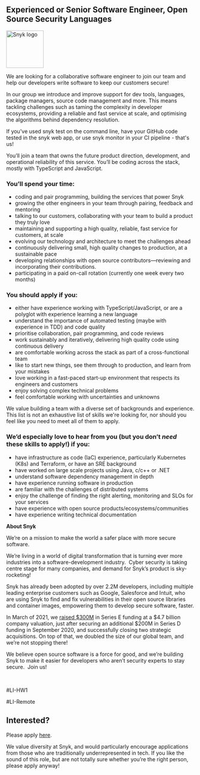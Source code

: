 Experienced or Senior Software Engineer, Open Source Security Languages
---

<img src="https://res.cloudinary.com/snyk/image/upload/v1537345894/press-kit/brand/logo-black.png" width="100" alt="Snyk logo" />

<p><span style="font-weight: 400;">We are looking for a collaborative software engineer to join our team and help our </span><span style="font-weight: 400;">developers write software to keep our customers secure</span><span style="font-weight: 400;">!</span></p>
<p><span style="font-weight: 400;">In our group we introduce and improve support for dev tools, languages, package managers, source code management and more. This means tackling challenges such as taming the complexity in developer ecosystems, providing a reliable and fast service at scale, and optimising the algorithms behind dependency resolution.&nbsp;</span></p>
<p><span style="font-weight: 400;">If you've used </span><span style="font-weight: 400;">snyk test</span><span style="font-weight: 400;"> on the command line, have your GitHub code tested in the snyk web app, or use </span><span style="font-weight: 400;">snyk monitor</span><span style="font-weight: 400;"> in your CI pipeline - that's us!</span></p>
<p><span style="font-weight: 400;">You’ll join a team that owns the future product direction, development, and operational reliability of this service. You’ll be coding across the stack, mostly with TypeScript and JavaScript.&nbsp;</span></p>
<h3><strong>You’ll spend your time:</strong></h3>
<ul>
<li style="font-weight: 400;"><span style="font-weight: 400;">coding and pair programming, building the services that power Snyk</span></li>
<li style="font-weight: 400;"><span style="font-weight: 400;">growing the other engineers in your team through pairing, feedback and mentoring</span></li>
<li style="font-weight: 400;"><span style="font-weight: 400;">talking to our customers, collaborating with your team to build a product they truly love</span></li>
<li style="font-weight: 400;"><span style="font-weight: 400;">maintaining and supporting a high quality, reliable, fast service for customers, at scale</span></li>
<li style="font-weight: 400;"><span style="font-weight: 400;">evolving our technology and architecture to meet the challenges ahead</span></li>
<li style="font-weight: 400;"><span style="font-weight: 400;">continuously delivering small, high quality changes to production, at a sustainable pace</span></li>
<li style="font-weight: 400;"><span style="font-weight: 400;">developing relationships with open source contributors—reviewing and incorporating their contributions.</span></li>
<li style="font-weight: 400;"><span style="font-weight: 400;">participating in a paid on-call rotation (currently one week every two months)</span></li>
</ul>
<h3><strong>You should apply if you:</strong></h3>
<ul>
<li style="font-weight: 400;"><span style="font-weight: 400;">either have experience working with TypeScript/JavaScript, or are a polyglot with experience learning a new language</span></li>
<li style="font-weight: 400;"><span style="font-weight: 400;">understand the importance of automated testing (maybe with experience in TDD) and code quality</span></li>
<li style="font-weight: 400;"><span style="font-weight: 400;">prioritise collaboration, pair programming, and code reviews</span></li>
<li style="font-weight: 400;"><span style="font-weight: 400;">work sustainably and iteratively, delivering high quality code using continuous delivery</span></li>
<li style="font-weight: 400;"><span style="font-weight: 400;">are comfortable working across the stack as part of a cross-functional team</span></li>
<li style="font-weight: 400;"><span style="font-weight: 400;">like to start new things, see them through to production, and learn from your mistakes</span></li>
<li style="font-weight: 400;"><span style="font-weight: 400;">love working in a fast-paced start-up environment that respects its engineers and customers</span></li>
<li style="font-weight: 400;"><span style="font-weight: 400;">enjoy solving complex technical problems</span></li>
<li style="font-weight: 400;"><span style="font-weight: 400;">feel comfortable working with uncertainties and unknowns</span></li>
</ul>
<p><span style="font-weight: 400;">We value building a team with a diverse set of backgrounds and experience. This list is not an exhaustive list of skills we're looking for, nor should you feel like you need to meet all of them to apply.</span></p>
<h3><strong>We’d especially love to hear from you (but you don’t <em>need</em> these skills to apply!) if you:</strong></h3>
<ul>
<li style="font-weight: 400;"><span style="font-weight: 400;">have infrastructure as code (IaC) experience, particularly Kubernetes (K8s) and Terraform, or have an SRE background</span></li>
<li style="font-weight: 400;"><span style="font-weight: 400;">have worked on large scale projects using Java, c/c++ or .NET</span></li>
<li style="font-weight: 400;"><span style="font-weight: 400;">understand software dependency management in depth</span></li>
<li style="font-weight: 400;"><span style="font-weight: 400;">have experience running software in production</span></li>
<li style="font-weight: 400;"><span style="font-weight: 400;">are familiar with the challenges of distributed systems</span></li>
<li style="font-weight: 400;"><span style="font-weight: 400;">enjoy the challenge of finding the right alerting, monitoring and SLOs for your services</span></li>
<li style="font-weight: 400;"><span style="font-weight: 400;">have experience with open source products/ecosystems/communities</span></li>
<li style="font-weight: 400;"><span style="font-weight: 400;">have experience writing technical documentation</span></li>
</ul>
<p class="p1"><span class="s1"><strong>About Snyk</strong></span></p>
<p><span style="font-weight: 400;">We’re on a mission to make the world a safer place with more secure software.</span></p>
<p><span style="font-weight: 400;">We’re living in a world of digital transformation that is turning ever more industries into a software-development industry.&nbsp; Cyber security is taking centre stage for many companies, and demand for Snyk’s product is sky-rocketing!&nbsp;&nbsp;</span></p>
<p><span style="font-weight: 400;">Snyk has already been adopted by over 2.2M developers, including multiple leading enterprise customers such as Google, Salesforce and Intuit, who are using Snyk to find and fix vulnerabilities in their open source libraries and container images, empowering them to develop secure software, faster.</span></p>
<p><span style="font-weight: 400;">In March of 2021, we <a href="https://snyk.io/news/snyk-advances-developer-first-security-with-series-e-investment/" target="_blank">raised $300M</a> in Series E funding at a $4.7 billion company valuation, just after securing an additional $200M in Series D funding in September 2020, and successfully closing two strategic acquisitions. On top of that, we doubled the size of our global team, and we’re not stopping there!&nbsp;&nbsp;</span></p>
<p><span style="font-weight: 400;">We believe open source software is a force for good, and we’re building Snyk to make it easier for developers who aren’t security experts to stay secure.&nbsp; Join us!</span></p>
<p>&nbsp;</p>
<p><span style="font-weight: 400;">#LI-HW1</span></p>
<p><span style="font-weight: 400;">#LI-Remote</span></p>

Interested?
---

Please apply [here](https://boards.greenhouse.io/snyk/jobs/4650652002#app).

We value diversity at Snyk, and would particularly encourage applications from those who are traditionally underrepresented in tech.
If you like the sound of this role, but are not totally sure whether you’re the right person, please apply anyway!

